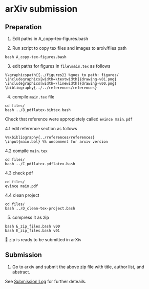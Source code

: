 # arXiv submission
## Preparation
1. Edit paths in A_copy-tex-figures.bash

2. Run script to copy tex files and images to arxiv/files path
```
bash A_copy-tex-figures.bash
```

3. edit paths for figures in `file\main.tex` as follows
```
%\graphicspath{{../figures}} %goes to path: figures/
\includegraphics[width=\textwidth]{drawing-v01.png}
\includegraphics[width=\linewidth]{drawing-v00.png}
\bibliography{../../references/references}
```

4. compile `main.tex` file
```
cd files/
bash ../B_pdflatex-bibtex.bash
```
Check that reference were appropietely called `evince main.pdf`

4.1 edit reference section as follows
```
%%\bibliography{../references/references}
\input{main.bbl} %% uncomment for arxiv version
```

4.2 compile `main.tex`
```
cd files/
bash ../C_pdflatex-pdflatex.bash
```

4.3 check pdf 
```
cd files/
evince main.pdf
```

4.4 clean project 
```
cd files/
bash ../D_clean-tex-project.bash
```

5. compress it as zip 
```
bash E_zip_files.bash v00
bash E_zip_files.bash v01
```

:tada: zip is ready to be submitted in arXiv


## Submission

1. Go to arxiv and submit the above zip file with title, author list, and abstract.

See [Submission Log](SubmissionLog.md) for further deteails.
